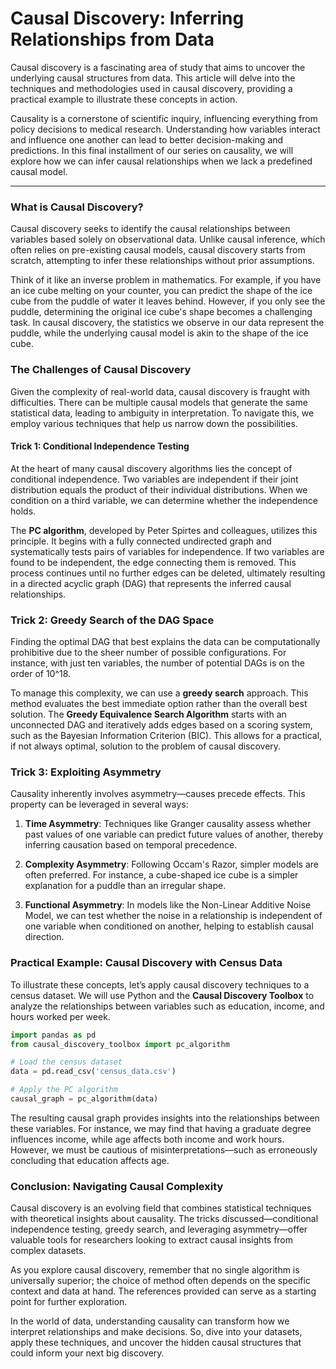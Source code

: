 # Causal Discovery: Inferring Relationships from Data

Causal discovery is a fascinating area of study that aims to uncover the underlying causal structures from data. This article will delve into the techniques and methodologies used in causal discovery, providing a practical example to illustrate these concepts in action.

Causality is a cornerstone of scientific inquiry, influencing everything from policy decisions to medical research. Understanding how variables interact and influence one another can lead to better decision-making and predictions. In this final installment of our series on causality, we will explore how we can infer causal relationships when we lack a predefined causal model.

* * *

### What is Causal Discovery?

Causal discovery seeks to identify the causal relationships between variables based solely on observational data. Unlike causal inference, which often relies on pre-existing causal models, causal discovery starts from scratch, attempting to infer these relationships without prior assumptions.

Think of it like an inverse problem in mathematics. For example, if you have an ice cube melting on your counter, you can predict the shape of the ice cube from the puddle of water it leaves behind. However, if you only see the puddle, determining the original ice cube's shape becomes a challenging task. In causal discovery, the statistics we observe in our data represent the puddle, while the underlying causal model is akin to the shape of the ice cube.

### The Challenges of Causal Discovery

Given the complexity of real-world data, causal discovery is fraught with difficulties. There can be multiple causal models that generate the same statistical data, leading to ambiguity in interpretation. To navigate this, we employ various techniques that help us narrow down the possibilities.

#### Trick 1: Conditional Independence Testing

At the heart of many causal discovery algorithms lies the concept of conditional independence. Two variables are independent if their joint distribution equals the product of their individual distributions. When we condition on a third variable, we can determine whether the independence holds.

The **PC algorithm**, developed by Peter Spirtes and colleagues, utilizes this principle. It begins with a fully connected undirected graph and systematically tests pairs of variables for independence. If two variables are found to be independent, the edge connecting them is removed. This process continues until no further edges can be deleted, ultimately resulting in a directed acyclic graph (DAG) that represents the inferred causal relationships.

### Trick 2: Greedy Search of the DAG Space

Finding the optimal DAG that best explains the data can be computationally prohibitive due to the sheer number of possible configurations. For instance, with just ten variables, the number of potential DAGs is on the order of 10^18.

To manage this complexity, we can use a **greedy search** approach. This method evaluates the best immediate option rather than the overall best solution. The **Greedy Equivalence Search Algorithm** starts with an unconnected DAG and iteratively adds edges based on a scoring system, such as the Bayesian Information Criterion (BIC). This allows for a practical, if not always optimal, solution to the problem of causal discovery.

### Trick 3: Exploiting Asymmetry

Causality inherently involves asymmetry—causes precede effects. This property can be leveraged in several ways:

1. **Time Asymmetry**: Techniques like Granger causality assess whether past values of one variable can predict future values of another, thereby inferring causation based on temporal precedence.
   
2. **Complexity Asymmetry**: Following Occam's Razor, simpler models are often preferred. For instance, a cube-shaped ice cube is a simpler explanation for a puddle than an irregular shape.
   
3. **Functional Asymmetry**: In models like the Non-Linear Additive Noise Model, we can test whether the noise in a relationship is independent of one variable when conditioned on another, helping to establish causal direction.

### Practical Example: Causal Discovery with Census Data

To illustrate these concepts, let’s apply causal discovery techniques to a census dataset. We will use Python and the **Causal Discovery Toolbox** to analyze the relationships between variables such as education, income, and hours worked per week.

```python
import pandas as pd
from causal_discovery_toolbox import pc_algorithm

# Load the census dataset
data = pd.read_csv('census_data.csv')

# Apply the PC algorithm
causal_graph = pc_algorithm(data)
```

The resulting causal graph provides insights into the relationships between these variables. For instance, we may find that having a graduate degree influences income, while age affects both income and work hours. However, we must be cautious of misinterpretations—such as erroneously concluding that education affects age.

### Conclusion: Navigating Causal Complexity

Causal discovery is an evolving field that combines statistical techniques with theoretical insights about causality. The tricks discussed—conditional independence testing, greedy search, and leveraging asymmetry—offer valuable tools for researchers looking to extract causal insights from complex datasets.

As you explore causal discovery, remember that no single algorithm is universally superior; the choice of method often depends on the specific context and data at hand. The references provided can serve as a starting point for further exploration.

In the world of data, understanding causality can transform how we interpret relationships and make decisions. So, dive into your datasets, apply these techniques, and uncover the hidden causal structures that could inform your next big discovery.
